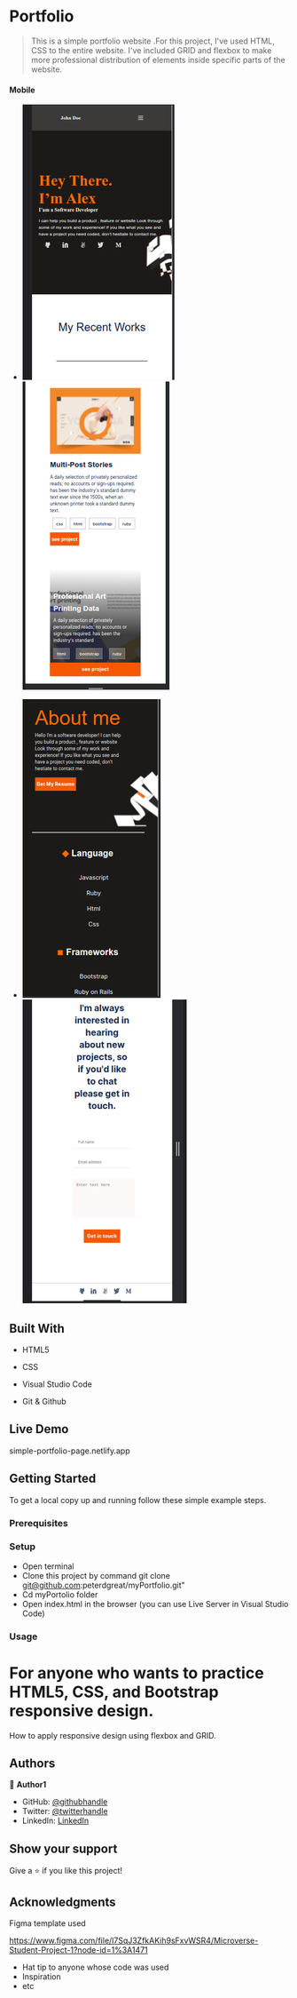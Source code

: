 # Portfolio


> This is a simple portfolio website .For this project, I've used HTML, CSS to the entire website. I've included GRID and flexbox to make more professional distribution of elements inside specific parts of the website.

#### Mobile

- ![screenshot](/img/readme/mobile-1.png)     ![screenshot-2](/img/readme/mobile-2.png) 


- ![screenshot-3](/img/readme/mobile-3.png)    ![screenshot-4](/img/readme/mobile-4.png)



## Built With

- HTML5

- CSS

- Visual Studio Code

- Git & Github


## Live Demo

simple-portfolio-page.netlify.app
## Getting Started


To get a local copy up and running follow these simple example steps.

### Prerequisites

### Setup
* Open terminal
* Clone this project by command git clone git@github.com:peterdgreat/myPortfolio.git"
* Cd myPortolio folder
* Open index.html in the browser (you can use Live Server in Visual Studio Code)


### Usage
# For anyone who wants to practice HTML5, CSS, and Bootstrap responsive design.
How to apply responsive design using flexbox and GRID.




## Authors

👤 **Author1**

- GitHub: [@githubhandle](https://github.com/peterdgreat)
- Twitter: [@twitterhandle](https://twitter.com/dev_Peter_O)
- LinkedIn: [LinkedIn](https://linkedin.com/in/ajayi-peter-4391ab1b5)





## Show your support

Give a ⭐️ if you like this project!

## Acknowledgments
Figma template used 

https://www.figma.com/file/l7SqJ3ZfkAKih9sFxvWSR4/Microverse-Student-Project-1?node-id=1%3A1471
- Hat tip to anyone whose code was used
- Inspiration
- etc